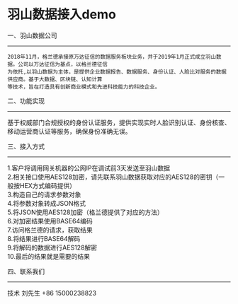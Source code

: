 羽山数据接入demo
====
一、羽山数据公司
_______
    2018年11月，格兰德承接原万达征信的数据服务板块业务，并于2019年1月正式成立羽山数据。公司以万达征信为基点，以格兰德征信
    为依托,以羽山数据为主体，是提供企业数据报告、数据服务、身份认证、人脸比对服务的数据供应商。基于大数据、区块链、认知计算
    等技术，旨在打造具有创新商业模式和先进科技能力的科技企业。

二、功能实现
_______
   基于权威部门合规授权的身份认证服务，提供实现实时人脸识别认证、身份核查、移动运营商认证等服务，确保身份准确无误。
   
   
三、接入方式
_______
1.客户将调用网关机器的公网IP在调试前3天发送至羽山数据<br>
2.相关接口使用AES128加密，请先联系羽山数据获取对应的AES128的密钥（一般按HEX方式编码提供）<br>
3.构造自己的请求参数对象<br>
4.将参数对象转成JSON格式<br>
5.将JSON使用AES128加密（格兰德提供了对应的方法）<br>
6.对加密结果使用BASE64编码<br>
7.访问格兰德的请求，获取结果<br>
8.将结果进行BASE64解码<br>
9.将解码的数据进行AES128解密<br>
10.最后的结果就是需要的结果<br>

四、联系我们
_______
技术 刘先生 +86 15000238823
